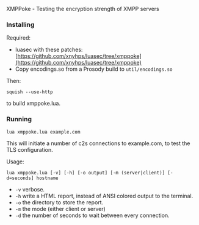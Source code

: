 XMPPoke - Testing the encryption strength of XMPP servers

### Installing

Required:

* luasec with these patches: [https://github.com/xnyhps/luasec/tree/xmppoke](https://github.com/xnyhps/luasec/tree/xmppoke)
* Copy encodings.so from a Prosody build to `util/encodings.so`

Then:

`squish --use-http`

to build xmppoke.lua.

### Running

`lua xmppoke.lua example.com`

This will initiate a number of c2s connections to example.com, to test the TLS configuration.

Usage:

`lua xmppoke.lua [-v] [-h] [-o output] [-m (server|client)] [-d=seconds] hostname`

* `-v` verbose.
* `-h` write a HTML report, instead of ANSI colored output to the terminal.
* `-o` the directory to store the report.
* `-m` the mode (either client or server)
* `-d` the number of seconds to wait between every connection.